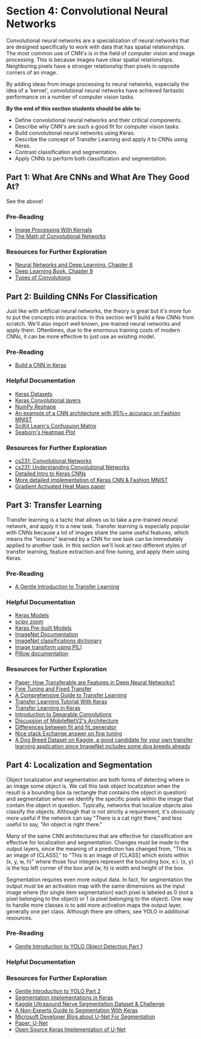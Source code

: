 # Section 4: Convolutional Neural Networks

Convolutional neural networks are a specialization of neural networks that are designed specifically to work with data that has spatial relationships. The most common use of CNN's is in the field of computer vision and image processing. This is because images have clear spatial relationships. Neighboring pixels have a stronger relationship than pixels in opposite corners of an image.

By adding ideas from image processing to neural networks, especially the idea of a 'kernel', convolutional neural networks have achieved fantastic performance on a number of computer vision tasks.

**By the end of this section students should be able to:**

* Define convolutional neural networks and their critical components.
* Describe why CNN's are such a good fit for computer vision tasks.
* Build convolutional neural networks using Keras.
* Describe the concept of Transfer Learning and apply it to CNNs using Keras.
* Contrast classification and segmentation.
* Apply CNNs to perform both classification and segmentation.

## Part 1: What Are CNNs and What Are They Good At?

See the above!

### Pre-Reading

* [Image Processing With Kernals](http://setosa.io/ev/image-kernels/)
* [The Math of Convolutional Networks](https://towardsdatascience.com/gentle-dive-into-math-behind-convolutional-neural-networks-79a07dd44cf9)

### Resources for Further Exploration

* [Neural Networks and Deep Learning, Chapter 6](http://neuralnetworksanddeeplearning.com/chap6.html#introducing_convolutional_networks)
* [Deep Learning Book, Chapter 9](http://www.deeplearningbook.org/contents/convnets.html)
* [Types of Convolutions](https://towardsdatascience.com/types-of-convolutions-in-deep-learning-717013397f4d)

## Part 2: Building CNNs For Classification

Just like with artificial neural networks, the theory is great but it's more fun to put the concepts into practice. In this section we'll build a few CNNs from scratch. We'll also import well known, pre-trained neural networks and apply them. Oftentimes, due to the enormous training costs of modern CNNs, it can be more effective to just use an existing model.

### Pre-Reading

* [Build a CNN in Keras](https://towardsdatascience.com/building-a-convolutional-neural-network-cnn-in-keras-329fbbadc5f5)

### Helpful Documentation

* [Keras Datasets](https://keras.io/datasets/)
* [Keras Convolutional layers](https://keras.io/layers/convolutional/)
* [NumPy Reshape](https://docs.scipy.org/doc/numpy/reference/generated/numpy.reshape.html)
* [An example of a CNN architecture with 95%+ accuracy on Fashion MNIST](https://github.com/cmasch/zalando-fashion-mnist)
* [SciKit Learn's Confusuion Matrix](https://scikit-learn.org/stable/modules/generated/sklearn.metrics.confusion_matrix.html)
* [Seaborn's Heatmap Plot](https://seaborn.pydata.org/generated/seaborn.heatmap.html)

### Resources for Further Exploration

* [cs231: Convolutional Networks](https://cs231n.github.io/convolutional-networks/)
* [cs231: Understanding Convolutional Networks](https://cs231n.github.io/understanding-cnn/)
* [Detailed Intro to Keras CNNs](https://www.pyimagesearch.com/2018/12/31/keras-conv2d-and-convolutional-layers/)
* [More detailed implementation of Keras CNN & Fashion MNIST](https://www.pyimagesearch.com/2019/02/11/fashion-mnist-with-keras-and-deep-learning/)
* [Gradient Activated Heat Maps paper](https://arxiv.org/abs/1610.02391)

## Part 3: Transfer Learning

Transfer learning is a tactic that allows us to take a pre-trained neural network, and apply it to a new task. Transfer learning is especially popular with CNNs because a lot of images share the same useful features, which means the "lessons" learned by a CNN for one task can be immediately applied to another task. In this section we'll look at two different styles of transfer learning, feature extraction and fine-tuning, and apply them using Keras.

### Pre-Reading

* [A Gentle Introduction to Transfer Learning](https://machinelearningmastery.com/transfer-learning-for-deep-learning/)

### Helpful Documentation

* [Keras Models](https://keras.io/models/model/)
* [scipy zoom](http://scipy.github.io/devdocs/generated/scipy.ndimage.zoom.html#scipy.ndimage.zoom)
* [Keras Pre-built Models](https://keras.io/applications/)
* [ImageNet Documentation](http://image-net.org/about-overview)
* [ImageNet classifications dictionary](https://gist.github.com/yrevar/942d3a0ac09ec9e5eb3a)
* [Image transform using PIL](https://jdhao.github.io/2017/11/06/resize-image-to-square-with-padding/)]
* [Pillow documentation](https://pillow.readthedocs.io/en/stable/)

### Resources for Further Exploration

* [Paper: How Transferable are Features in Deep Neural Networks?](https://arxiv.org/pdf/1411.1792.pdf)
* [Fine Tuning and Fixed Transfer](http://cs231n.github.io/transfer-learning/)
* [A Comprehensive Guide to Transfer Learning](https://towardsdatascience.com/a-comprehensive-hands-on-guide-to-transfer-learning-with-real-world-applications-in-deep-learning-212bf3b2f27a)
* [Transfer Learning Tutorial With Keras](https://www.hackerearth.com/practice/machine-learning/transfer-learning/transfer-learning-intro/tutorial/)
* [Transfer Learning in Keras](https://towardsdatascience.com/keras-transfer-learning-for-beginners-6c9b8b7143e)
* [Introduction to Separable Convolutions](https://towardsdatascience.com/a-basic-introduction-to-separable-convolutions-b99ec3102728)
* [Discussion of MobileNetV2's Architecture](https://towardsdatascience.com/mobilenetv2-inverted-residuals-and-linear-bottlenecks-8a4362f4ffd5)
* [Differences between fit and fit_generator](https://www.pyimagesearch.com/2018/12/24/how-to-use-keras-fit-and-fit_generator-a-hands-on-tutorial/)
* [Nice stack Exchange answer on fine tuning](https://datascience.stackexchange.com/questions/28383/using-a-pre-trained-cnn-classifier-and-apply-it-on-a-different-image-dataset/28387#28387)
* [A Dog Breed Dataset on Kaggle, a good candidate for your own transfer learning application since ImageNet includes some dog breeds already](https://www.kaggle.com/c/dog-breed-identification/data)

## Part 4: Localization and Segmentation

Object localization and segmentation are both forms of detecting where in an image some object is. We call this task object localization when the result is a bounding box (a rectangle that contains the object in question) and segmentation when we identify the specific pixels within the image that contain the object in question. Typically, networks that localize objects also classify the objects. Although that is not strictly a requirement, it's obviously more useful if the network can say "There is a cat right there," and less useful to say, "An object is right there."

Many of the same CNN architectures that are effective for classification are effective for localization and segmentation. Changes must be made to the output layers, since the meaning of a prediction has changed from, "This is an image of [CLASS]." to "This is an image of [CLASS] which exists within (x, y, w, h)" where those four integers represent the bounding box, e.i. (x, y) is the top left corner of the box and (w, h) is width and height of the box.

Segmentation requires even more output data. In fact, for segmentation the output must be an activation map with the same dimensions as the input image where (for single item segmentation) each pixel is labeled as 0 (not a pixel belonging to the object) or 1 (a pixel belonging to the object). One way to handle more classes is to add more activation maps the output layer, generally one per class. Although there are others, see YOLO in additional resources.

### Pre-Reading


* [Gentle Introduction to YOLO Object Detection Part 1](https://hackernoon.com/gentle-guide-on-how-yolo-object-localization-works-with-keras-part-1-aec99277f56f)

### Helpful Documentation



### Resources for Further Exploration

* [Gentle Introduction to YOLO Part 2](https://heartbeat.fritz.ai/gentle-guide-on-how-yolo-object-localization-works-with-keras-part-2-65fe59ac12d)
* [Segmentation implementations in Keras]( https://github.com/divamgupta/image-segmentation-keras)
* [Kaggle Ultrasound Nerve Segmentation Dataset & Challenge](https://www.kaggle.com/c/ultrasound-nerve-segmentation/discussion/21358)
* [A Non-Experts Guide to Segmentation With Keras](https://medium.com/@hanrelan/a-non-experts-guide-to-image-segmentation-using-deep-neural-nets-dda5022f6282)
* [Microsoft Developer Blog about U-Net For Segmentation](https://www.microsoft.com/developerblog/2018/07/18/semantic-segmentation-small-data-using-keras-azure-deep-learning-virtual-machine/)
* [Paper: U-Net](https://arxiv.org/abs/1505.04597)
* [Open Source Keras Implementation of U-Net](https://github.com/zhixuhao/unet)
